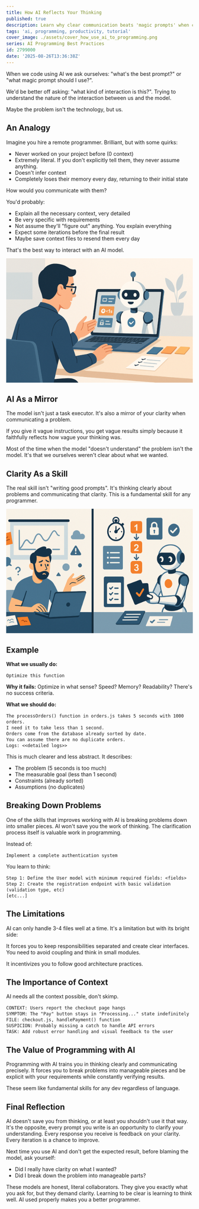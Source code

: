 ```yaml
---
title: How AI Reflects Your Thinking
published: true
description: Learn why clear communication beats 'magic prompts' when coding with AI. Discover how treating AI as a literal collaborator improves your programming skills.
tags: 'ai, programming, productivity, tutorial'
cover_image: ./assets/cover_how_use_ai_to_programming.png
series: AI Programming Best Practices
id: 2799000
date: '2025-08-26T13:36:38Z'
---
```


When we code using AI we ask ourselves: "what's the best prompt?" or "what magic prompt should I use?".

We'd be better off asking: "what kind of interaction is this?". Trying to understand the nature of the interaction between us and the model.

Maybe the problem isn't the technology, but us.

## An Analogy

Imagine you hire a remote programmer. Brilliant, but with some quirks:

- Never worked on your project before (0 context)
- Extremely literal. If you don't explicitly tell them, they never assume anything.
- Doesn't infer context
- Completely loses their memory every day, returning to their initial state

How would you communicate with them?

You'd probably:

- Explain all the necessary context, very detailed
- Be very specific with requirements
- Not assume they'll "figure out" anything. You explain everything
- Expect some iterations before the final result
- Maybe save context files to resend them every day

That's the best way to interact with an AI model.

![Communicating with AI requires the same clarity as working with a remote programmer](./assets/how_use_ai_to_programming_1.png)

## AI As a Mirror

The model isn't just a task executor. It's also a mirror of your clarity when communicating a problem.

If you give it vague instructions, you get vague results simply because it faithfully reflects how vague your thinking was.

Most of the time when the model "doesn't understand" the problem isn't the model. It's that we ourselves weren't clear about what we wanted.

## Clarity As a Skill

The real skill isn't "writing good prompts". It's thinking clearly about problems and communicating that clarity. This is a fundamental skill for any programmer.

![Vague thinking leads to vague results, while clear communication produces precise outcomes](./assets/how_use_ai_to_programming_2.png)

## Example

**What we usually do:**

```plaintext
Optimize this function
```

**Why it fails:** Optimize in what sense? Speed? Memory? Readability? There's no success criteria.

**What we should do:**

```plaintext
The processOrders() function in orders.js takes 5 seconds with 1000 orders.
I need it to take less than 1 second.
Orders come from the database already sorted by date.
You can assume there are no duplicate orders.
Logs: <<detailed logs>>
```

This is much clearer and less abstract. It describes:

- The problem (5 seconds is too much)
- The measurable goal (less than 1 second)
- Constraints (already sorted)
- Assumptions (no duplicates)

## Breaking Down Problems

One of the skills that improves working with AI is breaking problems down into smaller pieces. AI won't save you the work of thinking. The clarification process itself is valuable work in programming.

Instead of:

```plaintext
Implement a complete authentication system
```

You learn to think:

```plaintext
Step 1: Define the User model with minimum required fields: <fields>
Step 2: Create the registration endpoint with basic validation (validation type, etc)
[etc...]
```

## The Limitations

AI can only handle 3-4 files well at a time. It's a limitation but with its bright side:

It forces you to keep responsibilities separated and create clear interfaces. You need to avoid coupling and think in small modules.

It incentivizes you to follow good architecture practices.

## The Importance of Context

AI needs all the context possible, don't skimp.

```plaintext
CONTEXT: Users report the checkout page hangs
SYMPTOM: The "Pay" button stays in "Processing..." state indefinitely
FILE: checkout.js, handlePayment() function
SUSPICION: Probably missing a catch to handle API errors
TASK: Add robust error handling and visual feedback to the user
```

## The Value of Programming with AI

Programming with AI trains you in thinking clearly and communicating precisely. It forces you to break problems into manageable pieces and be explicit with your requirements while constantly verifying results.

These seem like fundamental skills for any dev regardless of language.

## Final Reflection

AI doesn't save you from thinking, or at least you shouldn't use it that way. It's the opposite, every prompt you write is an opportunity to clarify your understanding. Every response you receive is feedback on your clarity. Every iteration is a chance to improve.

Next time you use AI and don't get the expected result, before blaming the model, ask yourself:

- Did I really have clarity on what I wanted?
- Did I break down the problem into manageable parts?

These models are honest, literal collaborators. They give you exactly what you ask for, but they demand clarity. Learning to be clear is learning to think well. AI used properly makes you a better programmer.
